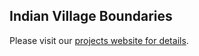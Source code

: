 ## Indian Village Boundaries
 
 Please visit our [projects website for details](http://projects.datameet.org/indian_village_boundaries/).
 
